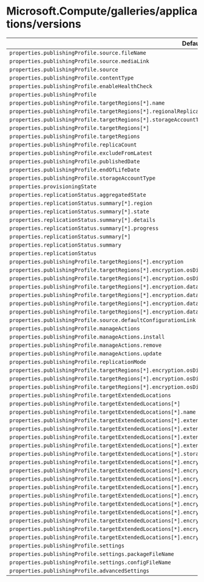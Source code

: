 # Microsoft.Compute/galleries/applications/versions

| Default Path | Alias |
|---|---|
| `properties.publishingProfile.source.fileName` | `Microsoft.Compute/galleries/applications/versions/publishingProfile.source.fileName` |
| `properties.publishingProfile.source.mediaLink` | `Microsoft.Compute/galleries/applications/versions/publishingProfile.source.mediaLink` |
| `properties.publishingProfile.source` | `Microsoft.Compute/galleries/applications/versions/publishingProfile.source` |
| `properties.publishingProfile.contentType` | `Microsoft.Compute/galleries/applications/versions/publishingProfile.contentType` |
| `properties.publishingProfile.enableHealthCheck` | `Microsoft.Compute/galleries/applications/versions/publishingProfile.enableHealthCheck` |
| `properties.publishingProfile` | `Microsoft.Compute/galleries/applications/versions/publishingProfile` |
| `properties.publishingProfile.targetRegions[*].name` | `Microsoft.Compute/galleries/applications/versions/publishingProfile.targetRegions[*].name` |
| `properties.publishingProfile.targetRegions[*].regionalReplicaCount` | `Microsoft.Compute/galleries/applications/versions/publishingProfile.targetRegions[*].regionalReplicaCount` |
| `properties.publishingProfile.targetRegions[*].storageAccountType` | `Microsoft.Compute/galleries/applications/versions/publishingProfile.targetRegions[*].storageAccountType` |
| `properties.publishingProfile.targetRegions[*]` | `Microsoft.Compute/galleries/applications/versions/publishingProfile.targetRegions[*]` |
| `properties.publishingProfile.targetRegions` | `Microsoft.Compute/galleries/applications/versions/publishingProfile.targetRegions` |
| `properties.publishingProfile.replicaCount` | `Microsoft.Compute/galleries/applications/versions/publishingProfile.replicaCount` |
| `properties.publishingProfile.excludeFromLatest` | `Microsoft.Compute/galleries/applications/versions/publishingProfile.excludeFromLatest` |
| `properties.publishingProfile.publishedDate` | `Microsoft.Compute/galleries/applications/versions/publishingProfile.publishedDate` |
| `properties.publishingProfile.endOfLifeDate` | `Microsoft.Compute/galleries/applications/versions/publishingProfile.endOfLifeDate` |
| `properties.publishingProfile.storageAccountType` | `Microsoft.Compute/galleries/applications/versions/publishingProfile.storageAccountType` |
| `properties.provisioningState` | `Microsoft.Compute/galleries/applications/versions/provisioningState` |
| `properties.replicationStatus.aggregatedState` | `Microsoft.Compute/galleries/applications/versions/replicationStatus.aggregatedState` |
| `properties.replicationStatus.summary[*].region` | `Microsoft.Compute/galleries/applications/versions/replicationStatus.summary[*].region` |
| `properties.replicationStatus.summary[*].state` | `Microsoft.Compute/galleries/applications/versions/replicationStatus.summary[*].state` |
| `properties.replicationStatus.summary[*].details` | `Microsoft.Compute/galleries/applications/versions/replicationStatus.summary[*].details` |
| `properties.replicationStatus.summary[*].progress` | `Microsoft.Compute/galleries/applications/versions/replicationStatus.summary[*].progress` |
| `properties.replicationStatus.summary[*]` | `Microsoft.Compute/galleries/applications/versions/replicationStatus.summary[*]` |
| `properties.replicationStatus.summary` | `Microsoft.Compute/galleries/applications/versions/replicationStatus.summary` |
| `properties.replicationStatus` | `Microsoft.Compute/galleries/applications/versions/replicationStatus` |
| `properties.publishingProfile.targetRegions[*].encryption` | `Microsoft.Compute/galleries/applications/versions/publishingProfile.targetRegions[*].encryption` |
| `properties.publishingProfile.targetRegions[*].encryption.osDiskImage` | `Microsoft.Compute/galleries/applications/versions/publishingProfile.targetRegions[*].encryption.osDiskImage` |
| `properties.publishingProfile.targetRegions[*].encryption.osDiskImage.diskEncryptionSetId` | `Microsoft.Compute/galleries/applications/versions/publishingProfile.targetRegions[*].encryption.osDiskImage.diskEncryptionSetId` |
| `properties.publishingProfile.targetRegions[*].encryption.dataDiskImages[*]` | `Microsoft.Compute/galleries/applications/versions/publishingProfile.targetRegions[*].encryption.dataDiskImages[*]` |
| `properties.publishingProfile.targetRegions[*].encryption.dataDiskImages[*].diskEncryptionSetId` | `Microsoft.Compute/galleries/applications/versions/publishingProfile.targetRegions[*].encryption.dataDiskImages[*].diskEncryptionSetId` |
| `properties.publishingProfile.targetRegions[*].encryption.dataDiskImages[*].lun` | `Microsoft.Compute/galleries/applications/versions/publishingProfile.targetRegions[*].encryption.dataDiskImages[*].lun` |
| `properties.publishingProfile.targetRegions[*].encryption.dataDiskImages` | `Microsoft.Compute/galleries/applications/versions/publishingProfile.targetRegions[*].encryption.dataDiskImages` |
| `properties.publishingProfile.source.defaultConfigurationLink` | `Microsoft.Compute/galleries/applications/versions/publishingProfile.source.defaultConfigurationLink` |
| `properties.publishingProfile.manageActions` | `Microsoft.Compute/galleries/applications/versions/publishingProfile.manageActions` |
| `properties.publishingProfile.manageActions.install` | `Microsoft.Compute/galleries/applications/versions/publishingProfile.manageActions.install` |
| `properties.publishingProfile.manageActions.remove` | `Microsoft.Compute/galleries/applications/versions/publishingProfile.manageActions.remove` |
| `properties.publishingProfile.manageActions.update` | `Microsoft.Compute/galleries/applications/versions/publishingProfile.manageActions.update` |
| `properties.publishingProfile.replicationMode` | `Microsoft.Compute/galleries/applications/versions/publishingProfile.replicationMode` |
| `properties.publishingProfile.targetRegions[*].encryption.osDiskImage.securityProfile` | `Microsoft.Compute/galleries/applications/versions/publishingProfile.targetRegions[*].encryption.osDiskImage.securityProfile` |
| `properties.publishingProfile.targetRegions[*].encryption.osDiskImage.securityProfile.confidentialVMEncryptionType` | `Microsoft.Compute/galleries/applications/versions/publishingProfile.targetRegions[*].encryption.osDiskImage.securityProfile.confidentialVMEncryptionType` |
| `properties.publishingProfile.targetRegions[*].encryption.osDiskImage.securityProfile.secureVMDiskEncryptionSetId` | `Microsoft.Compute/galleries/applications/versions/publishingProfile.targetRegions[*].encryption.osDiskImage.securityProfile.secureVMDiskEncryptionSetId` |
| `properties.publishingProfile.targetExtendedLocations` | `Microsoft.Compute/galleries/applications/versions/publishingProfile.targetExtendedLocations` |
| `properties.publishingProfile.targetExtendedLocations[*]` | `Microsoft.Compute/galleries/applications/versions/publishingProfile.targetExtendedLocations[*]` |
| `properties.publishingProfile.targetExtendedLocations[*].name` | `Microsoft.Compute/galleries/applications/versions/publishingProfile.targetExtendedLocations[*].name` |
| `properties.publishingProfile.targetExtendedLocations[*].extendedLocation` | `Microsoft.Compute/galleries/applications/versions/publishingProfile.targetExtendedLocations[*].extendedLocation` |
| `properties.publishingProfile.targetExtendedLocations[*].extendedLocation.name` | `Microsoft.Compute/galleries/applications/versions/publishingProfile.targetExtendedLocations[*].extendedLocation.name` |
| `properties.publishingProfile.targetExtendedLocations[*].extendedLocation.type` | `Microsoft.Compute/galleries/applications/versions/publishingProfile.targetExtendedLocations[*].extendedLocation.type` |
| `properties.publishingProfile.targetExtendedLocations[*].extendedLocationReplicaCount` | `Microsoft.Compute/galleries/applications/versions/publishingProfile.targetExtendedLocations[*].extendedLocationReplicaCount` |
| `properties.publishingProfile.targetExtendedLocations[*].storageAccountType` | `Microsoft.Compute/galleries/applications/versions/publishingProfile.targetExtendedLocations[*].storageAccountType` |
| `properties.publishingProfile.targetExtendedLocations[*].encryption` | `Microsoft.Compute/galleries/applications/versions/publishingProfile.targetExtendedLocations[*].encryption` |
| `properties.publishingProfile.targetExtendedLocations[*].encryption.osDiskImage` | `Microsoft.Compute/galleries/applications/versions/publishingProfile.targetExtendedLocations[*].encryption.osDiskImage` |
| `properties.publishingProfile.targetExtendedLocations[*].encryption.osDiskImage.diskEncryptionSetId` | `Microsoft.Compute/galleries/applications/versions/publishingProfile.targetExtendedLocations[*].encryption.osDiskImage.diskEncryptionSetId` |
| `properties.publishingProfile.targetExtendedLocations[*].encryption.osDiskImage.securityProfile` | `Microsoft.Compute/galleries/applications/versions/publishingProfile.targetExtendedLocations[*].encryption.osDiskImage.securityProfile` |
| `properties.publishingProfile.targetExtendedLocations[*].encryption.osDiskImage.securityProfile.confidentialVMEncryptionType` | `Microsoft.Compute/galleries/applications/versions/publishingProfile.targetExtendedLocations[*].encryption.osDiskImage.securityProfile.confidentialVMEncryptionType` |
| `properties.publishingProfile.targetExtendedLocations[*].encryption.osDiskImage.securityProfile.secureVMDiskEncryptionSetId` | `Microsoft.Compute/galleries/applications/versions/publishingProfile.targetExtendedLocations[*].encryption.osDiskImage.securityProfile.secureVMDiskEncryptionSetId` |
| `properties.publishingProfile.targetExtendedLocations[*].encryption.dataDiskImages` | `Microsoft.Compute/galleries/applications/versions/publishingProfile.targetExtendedLocations[*].encryption.dataDiskImages` |
| `properties.publishingProfile.targetExtendedLocations[*].encryption.dataDiskImages[*]` | `Microsoft.Compute/galleries/applications/versions/publishingProfile.targetExtendedLocations[*].encryption.dataDiskImages[*]` |
| `properties.publishingProfile.targetExtendedLocations[*].encryption.dataDiskImages[*].diskEncryptionSetId` | `Microsoft.Compute/galleries/applications/versions/publishingProfile.targetExtendedLocations[*].encryption.dataDiskImages[*].diskEncryptionSetId` |
| `properties.publishingProfile.targetExtendedLocations[*].encryption.dataDiskImages[*].lun` | `Microsoft.Compute/galleries/applications/versions/publishingProfile.targetExtendedLocations[*].encryption.dataDiskImages[*].lun` |
| `properties.publishingProfile.settings` | `Microsoft.Compute/galleries/applications/versions/publishingProfile.settings` |
| `properties.publishingProfile.settings.packageFileName` | `Microsoft.Compute/galleries/applications/versions/publishingProfile.settings.packageFileName` |
| `properties.publishingProfile.settings.configFileName` | `Microsoft.Compute/galleries/applications/versions/publishingProfile.settings.configFileName` |
| `properties.publishingProfile.advancedSettings` | `Microsoft.Compute/galleries/applications/versions/publishingProfile.advancedSettings` |


